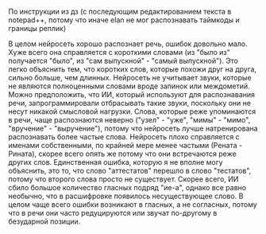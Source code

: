 ﻿
По инструкции из дз (с последующим редактированием текста в notepad++, потому что иначе elan не мог распознавать таймкоды и границы реплик)

В целом нейросеть хорошо распознает речь, ошибок довольно мало. Хуже всего она справляется с короткими словами (из "было из" получается "было", из "сам выпускной" - "самый выпускной"). Это легко объяснить тем, что коротких слов, которые похожи друг на друга, сильно больше, чем длинных. Нейросеть не учитывает звуки, которые не являются полноценными словами вроде запинок или междометий. Можно предположить, что ИИ, который используют для распознавания речи, запрограммировали отбрасывать такие звуки, поскольку они не несут никакой смысловой нагрузки. Слова, которые реже упоминаются в речи, чаще распознаются неверно ("узел" - "уже", "мимы" - "мимо", "вручение" - "выручение"), потому что нейросеть лучше натренирована распознавать более частые слова. Нейросеть плохо справляется с именами собственными, по крайней мере менее частыми (Рената - Рината), скорее всего опять же потому что они встречаются реже других слов. Единственная ошибка, которую я не вполне могу объяснить, это то, что слово "аттестатов" перешло в слово "тестатов", потому что второго слова просто не существует. Скорее всего, ИИ сбило большое количество гласных подряд "ие-а", однако все равно необычно, что в расшифровке появилось несуществующее слово. В целом чаще всего ошибки возникают в гласных, а не согласных, потому что в речи они часто редуцируются или звучат по-другому в безударной позиции.
